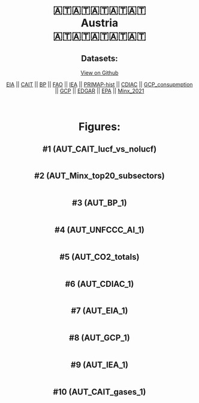 
<center>
<h1 align="center">
🇦🇹🇦🇹🇦🇹🇦🇹🇦🇹
<br>
Austria
<br>
🇦🇹🇦🇹🇦🇹🇦🇹🇦🇹
</h1>
<h2>Datasets:</h2>
<p><a href="https://github.com/dquintani/GreenhouseData/tree/master/country_data/AUT_Austria/data">View on Github</a>
<br></p><p><a href="data/AUT_EIA.csv">EIA</a> || <a href="data/AUT_CAIT.csv">CAIT</a> || <a href="data/AUT_BP.csv">BP</a> || <a href="data/AUT_FAO.csv">FAO</a> || <a href="data/AUT_IEA.csv">IEA</a> || <a href="data/AUT_PRIMAP-hist.csv">PRIMAP-hist</a> || <a href="data/AUT_CDIAC.csv">CDIAC</a> || <a href="data/AUT_GCP_consupmption.csv">GCP_consupmption</a> || <a href="data/AUT_GCP.csv">GCP</a> || <a href="data/AUT_EDGAR.csv">EDGAR</a> || <a href="data/AUT_EPA.csv">EPA</a> || <a href="data/AUT_Minx_2021.csv">Minx_2021</a></p><p><br></p>
<h1>Figures:</h1><h2>#1 (AUT_CAIT_lucf_vs_nolucf)</h2>
<p><img alt="" src="figures/AUT_CAIT_lucf_vs_nolucf.png" /></p><h2>#2 (AUT_Minx_top20_subsectors)</h2>
<p><img alt="" src="figures/AUT_Minx_top20_subsectors.png" /></p><h2>#3 (AUT_BP_1)</h2>
<p><img alt="" src="figures/AUT_BP_1.png" /></p><h2>#4 (AUT_UNFCCC_AI_1)</h2>
<p><img alt="" src="figures/AUT_UNFCCC_AI_1.png" /></p><h2>#5 (AUT_CO2_totals)</h2>
<p><img alt="" src="figures/AUT_CO2_totals.png" /></p><h2>#6 (AUT_CDIAC_1)</h2>
<p><img alt="" src="figures/AUT_CDIAC_1.png" /></p><h2>#7 (AUT_EIA_1)</h2>
<p><img alt="" src="figures/AUT_EIA_1.png" /></p><h2>#8 (AUT_GCP_1)</h2>
<p><img alt="" src="figures/AUT_GCP_1.png" /></p><h2>#9 (AUT_IEA_1)</h2>
<p><img alt="" src="figures/AUT_IEA_1.png" /></p><h2>#10 (AUT_CAIT_gases_1)</h2>
<p><img alt="" src="figures/AUT_CAIT_gases_1.png" /></p>